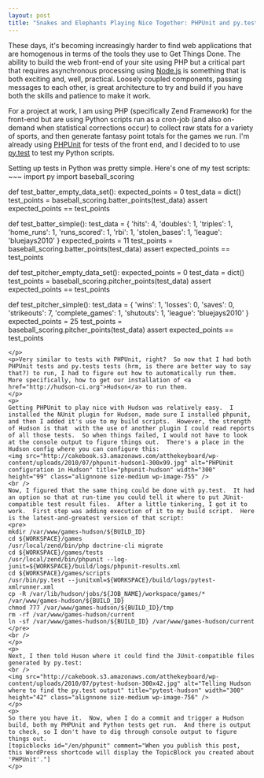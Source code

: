 ```yaml
--- 
layout: post
title: "Snakes and Elephants Playing Nice Together: PHPUnit and py.test with Hudson"
---
```

<p>These days, it's becoming increasingly harder to find web applications that are homogenous in terms of the tools they use to Get Things Done.  The ability to build the web front-end of your site using PHP but a critical part that requires asynchronous processing using <a href="http://nodejs.org">Node.js</a> is something that is both exciting and, well, practical.  Loosely coupled components, passing messages to each other, is great architecture to try and build if you have both the skills and patience to make it work.
</p>
<p>
For a project at work, I am using PHP (specifically Zend Framework) for the front-end but are using Python scripts run as a cron-job (and also on-demand when statistical corrections occur) to collect raw stats for a variety of sports, and then generate fantasy point totals for the games we run.  I'm already using <a href="http://phpunit.de">PHPUnit</a> for tests of the front end, and I decided to to use <a href="http://codespeak.net/py/dist/test/index.html">py.test</a> to test my Python scripts.
</p>
<p>
Setting up tests in Python was pretty simple.  Here's one of my test scripts:
~~~
import py
import baseball_scoring

def test_batter_empty_data_set():
    expected_points = 0
    test_data = dict() 
    test_points = baseball_scoring.batter_points(test_data)
    assert expected_points == test_points 

def test_batter_simple():
    test_data = {
        'hits': 4,
        'doubles': 1,
        'triples': 1,
        'home_runs': 1,
        'runs_scored': 1,
        'rbi': 1,
        'stolen_bases': 1,
        'league': 'bluejays2010'
    }
    expected_points = 11
    test_points = baseball_scoring.batter_points(test_data)
    assert expected_points == test_points

def test_pitcher_empty_data_set():
    expected_points = 0
    test_data = dict() 
    test_points = baseball_scoring.pitcher_points(test_data)
    assert expected_points == test_points 

def test_pitcher_simple():
    test_data = {
        'wins': 1,
        'losses': 0,
        'saves': 0,
        'strikeouts': 7,
        'complete_games': 1,
        'shutouts': 1,
        'league': 'bluejays2010'
    }
    expected_points = 25 
    test_points = baseball_scoring.pitcher_points(test_data)
    assert expected_points == test_points
~~~
</p>
<p>Very similar to tests with PHPUnit, right?  So now that I had both PHPUnit tests and py.tests tests (hrm, is there are better way to say that?) to run, I had to figure out how to automatically run them.  More specifically, how to get our installation of <a href="http://hudson-ci.org">Hudson</a> to run them.
</p>
<p>
Getting PHPUnit to play nice with Hudson was relatively easy.  I installed the NUnit plugin for Hudson, made sure I installed phpunit, and then I added it's use to my build scripts.  However, the strength of Hudson is that  with the use of another plugin I could read reports of all those tests.  So when things failed, I would not have to look at the console output to figure things out.  There's a place in the Hudson config where you can configure this:
<img src="http://cakebook.s3.amazonaws.com/atthekeyboard/wp-content/uploads/2010/07/phpunit-hudson1-300x99.jpg" alt="PHPUnit configuration in Hudson" title="phpunit-hudson" width="300" height="99" class="alignnone size-medium wp-image-755" />
<br />
Now, I figured that the same thing could be done with py.test.  It had an option so that at run-time you could tell it where to put JUnit-compatible test result files.  After a little tinkering, I got it to work.  First step was adding execution of it to my build script.  Here is the latest-and-greatest version of that script:
<pre>
mkdir /var/www/games-hudson/${BUILD_ID}
cd ${WORKSPACE}/games
/usr/local/zend/bin/php doctrine-cli migrate
cd ${WORKSPACE}/games/tests
/usr/local/zend/bin/phpunit --log-junit=${WORKSPACE}/build/logs/phpunit-results.xml
cd ${WORKSPACE}/games/scripts
/usr/bin/py.test --junitxml=${WORKSPACE}/build/logs/pytest-xmlrunner.xml
cp -R /var/lib/hudson/jobs/${JOB_NAME}/workspace/games/* /var/www/games-hudson/${BUILD_ID}
chmod 777 /var/www/games-hudson/${BUILD_ID}/tmp
rm -rf /var/www/games-hudson/current
ln -sf /var/www/games-hudson/${BUILD_ID} /var/www/games-hudson/current
</pre>
<br />
</p>
<p>
Next, I then told Huson where it could find the JUnit-compatible files generated by py.test:
<br />
<img src="http://cakebook.s3.amazonaws.com/atthekeyboard/wp-content/uploads/2010/07/pytest-hudson-300x42.jpg" alt="Telling Hudson where to find the py.test output" title="pytest-hudson" width="300" height="42" class="alignnone size-medium wp-image-756" />
</p>
<p>
So there you have it.  Now, when I do a commit and trigger a Hudson build, both my PHPUnit and Python tests get run.  And there is output to check, so I don't have to dig through console output to figure things out.
[topicblocks id="/en/phpunit" comment="When you publish this post, this WordPress shortcode will display the TopicBlock you created about 'PHPUnit'."]
</p>
